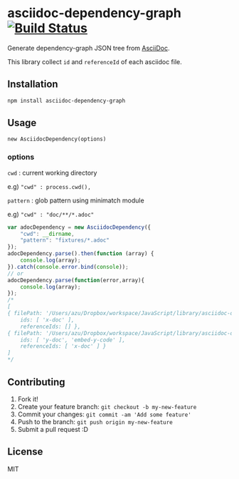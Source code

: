 # asciidoc-dependency-graph [![Build Status](https://travis-ci.org/azu/asciidoc-dependency-graph.svg)](https://travis-ci.org/azu/asciidoc-dependency-graph)

Generate dependency-graph JSON tree from [AsciiDoc](http://www.methods.co.nz/asciidoc/ "AsciiDoc").

This library collect `id` and `referenceId` of each asciidoc file.

## Installation

``` sh
npm install asciidoc-dependency-graph
```

## Usage

`new AsciidocDependency(options)`

### options

`cwd` : current working directory

e.g) `"cwd" : process.cwd(),`

`pattern` : glob pattern using minimatch module 

e.g) `"cwd" : "doc/**/*.adoc"`


``` js
var adocDependency = new AsciidocDependency({
    "cwd": __dirname,
    "pattern": "fixtures/*.adoc"
});
adocDependency.parse().then(function (array) {
    console.log(array);
}).catch(console.error.bind(console));
// or
adocDependency.parse(function(error,array){
    console.log(array);
});
/*
[
{ filePath: '/Users/azu/Dropbox/workspace/JavaScript/library/asciidoc-dependency-graph/test/fixtures/x.adoc',
    ids: [ 'x-doc' ],
    referenceIds: [] },
{ filePath: '/Users/azu/Dropbox/workspace/JavaScript/library/asciidoc-dependency-graph/test/fixtures/y.adoc',
    ids: [ 'y-doc', 'embed-y-code' ],
    referenceIds: [ 'x-doc' ] }
]
*/
```

## Contributing

1. Fork it!
2. Create your feature branch: `git checkout -b my-new-feature`
3. Commit your changes: `git commit -am 'Add some feature'`
4. Push to the branch: `git push origin my-new-feature`
5. Submit a pull request :D

## License

MIT